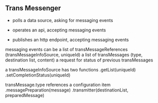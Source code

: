 ## Trans Messenger

* polls a data source, asking for messaging events

* operates an api, accepting messaging events

* publishes an http endpoint, accepting messaging events

messaging events can be
	a list of transMessageReferences (transMessageInfoSource, uniqueId)
	a list of transMessages (type, destination list, content)
	a request for status of previous transMessages

a transMessageInfoSource has two functions
	.getList(uniqueId)
	.setCompletionStatus(uniqueId)

transMessage.type
	references a configuration item
		.messagePreparation(message)
		.transmitter(destinationList, preparedMessage)